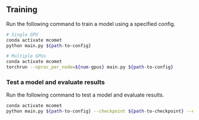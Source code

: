 ## Training

Run the following command to train a model using a specified config.
```bash
# Single GPU
conda activate mcomet
python main.py ${path-to-config}

# Multiple GPUs
conda activate mcomet
torchrun --nproc_per_node=${num-gpus} main.py ${path-to-config}
```

### Test a model and evaluate results

Run the following command to test a model and evaluate results.
```bash
conda activate mcomet
python main.py ${path-to-config} --checkpoint ${path-to-checkpoint} --eval
```


